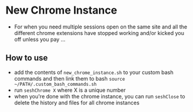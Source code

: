 # New Chrome Instance

- For when you need multiple sessions open on the same site and all the different chrome extensions have stopped working and/or kicked you off unless you pay ...

## How to use

- add the contents of `new_chrome_instance.sh` to your custom bash commands and then link them to bash `source ~/PATH/.custom_bash_commands.sh`
- run `seshChrome X` where X is a unique number
- when you're done with the chrome instance, you can run `seshClose` to delete the history and files for all chrome instances